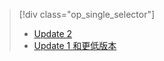 > [!div class="op_single_selector"]
> * [Update 2 ](../articles/storsimple/storsimple-manage-jobs-u2.md)
> * [Update 1 和更低版本](../articles/storsimple/storsimple-manage-jobs.md)
> 
> 

